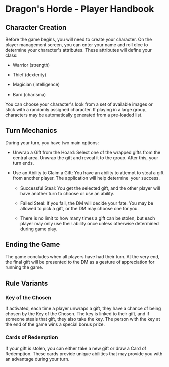 # Dragon's Horde - Player Handbook

## Character Creation

Before the game begins, you will need to create your character. On the player management screen, you can enter your name and roll dice to determine your character's attributes. These attributes will define your class:

- Warrior (strength)

- Thief (dexterity)

- Magician (intelligence)

- Bard (charisma)

You can choose your character's look from a set of available images or stick with a randomly assigned character. If playing in a large group, characters may be automatically generated from a pre-loaded list.

## Turn Mechanics

During your turn, you have two main options:

- Unwrap a Gift from the Hoard: Select one of the wrapped gifts from the central area. Unwrap the gift and reveal it to the group. After this, your turn ends.

- Use an Ability to Claim a Gift: You have an ability to attempt to steal a gift from another player. The application will help determine  your success.

  - Successful Steal: You get the selected gift, and the other player will have another turn to choose or use an ability.

  - Failed Steal: If you fail, the DM will decide your fate. You may be allowed to pick a gift, or the DM may choose one for you.

  - There is no limit to how many times a gift can be stolen, but each player may only use their ability once unless otherwise determined during game play.

## Ending the Game

The game concludes when all players have had their turn. At the very end, the final gift will be presented to the DM as a gesture of appreciation for running the game.

## Rule Variants

### Key of the Chosen 
If activated, each time a player unwraps a gift, they have a chance of being chosen by the Key of the Chosen. The key is linked to their gift, and if someone steals that gift, they also take the key. The person with the key at the end of the game wins a special bonus prize.

### Cards of Redemption 
If your gift is stolen, you can either take a new gift or draw a Card of Redemption. These cards provide unique abilities that may provide you with an advantage during your turn.

